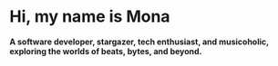 <h1>Hi, my name is Mona</h1>
<b>A software developer, stargazer, tech enthusiast, and musicoholic, exploring the worlds of beats, bytes, and beyond.</b>
